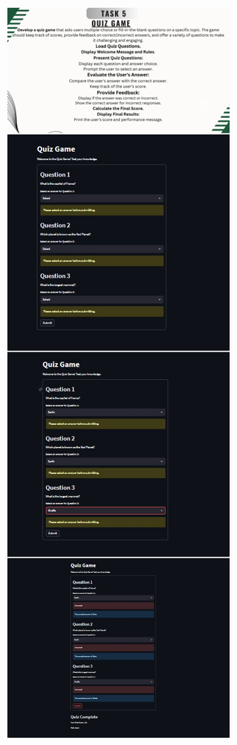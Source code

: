 ![.](https://github.com/anushkakaushik200219/CODSOFT/blob/main/Python/Task%205/Task%20(5).jpg)
![image](https://github.com/anushkakaushik200219/CODSOFT/blob/main/Python/Task%205/output%20image/image.jpg)
![image](https://github.com/anushkakaushik200219/CODSOFT/blob/main/Python/Task%205/output%20image/image_001.jpg)
![image](https://github.com/anushkakaushik200219/CODSOFT/blob/main/Python/Task%205/output%20image/image%20(4).jpg)
